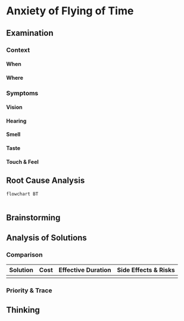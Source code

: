 # Anxiety of Flying of Time

## Examination
[problem overview]: #
[a problem can be of services or env of a system]: #

### Context

#### When
[Specification: year, season, daytime, during & after some events, duration]: #

#### Where
[Localization]: #

### Symptoms
[avoid jumping to conclusions and confirmation biases]: #
[collect evidence used by hypothesis built in the root cause analysis phrase]: #
[comparison between actuation and expectation]: #
[specification: location, degree]: #
[when direct examination is hard, we can use tools like light and magnifiers to amplify the signals]: #

#### Vision

#### Hearing

#### Smell

#### Taste

#### Touch & Feel

## Root Cause Analysis
[backward cause reasoning for general problems]: #
[recursive trouble shooting for engineering problems to an atomic level (build hypothesis, use evidence (examination  + unit tests))]: #

```mermaid
flowchart BT
	
```
## Brainstorming
[removal of touchable physical objects is applicable]: #
[replacement V.S repair. Localize the problem to an atomic level where fixing it components is more expensive than replacing it as a whole]: #

## Analysis of Solutions

### Comparison
| Solution | Cost | Effective Duration | Side Effects & Risks |
| --- | --- | --- | --- |
|||||

### Priority & Trace
[try from treatments to prevention based on time bound]: #

## Thinking
[Lessons learned from this experience]: #


